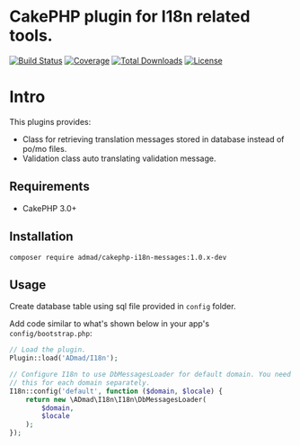 # CakePHP plugin for I18n related tools.

[![Build Status](https://img.shields.io/travis/ADmad/cakephp-i18n/master.svg?style=flat-square)](https://travis-ci.org/ADmad/cakephp-i18n)
[![Coverage](https://img.shields.io/coveralls/ADmad/cakephp-i18n/master.svg?style=flat-square)](https://coveralls.io/r/ADmad/cakephp-i18n)
[![Total Downloads](https://img.shields.io/packagist/dt/ADmad/cakephp-i18n-messages.svg?style=flat-square)](https://packagist.org/packages/ADmad/cakephp-i18n-messages)
[![License](https://img.shields.io/badge/license-MIT-blue.svg?style=flat-square)](LICENSE.txt)

# Intro

This plugins provides:

- Class for retrieving translation messages stored in database instead of po/mo files.
- Validation class auto translating validation message.

## Requirements

* CakePHP 3.0+

## Installation

```
composer require admad/cakephp-i18n-messages:1.0.x-dev
```

## Usage

Create database table using sql file provided in `config` folder.

Add code similar to what's shown below in your app's `config/bootstrap.php`:

```php
// Load the plugin.
Plugin::load('ADmad/I18n');

// Configure I18n to use DbMessagesLoader for default domain. You need to do
// this for each domain separately.
I18n::config('default', function ($domain, $locale) {
	return new \ADmad\I18n\I18n\DbMessagesLoader(
		$domain,
		$locale
	);
});
```
